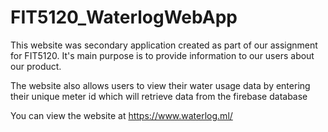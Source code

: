 # FIT5120_WaterlogWebApp

This website was secondary application created as part of our assignment for FIT5120. It's main purpose is to provide information to our users about our product.

The website also allows users to view their water usage data by entering their unique meter id which will retrieve data from the firebase database

You can view the website at https://www.waterlog.ml/
